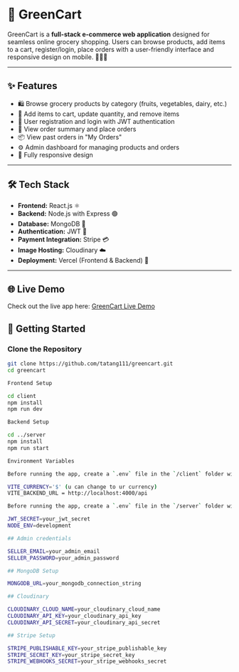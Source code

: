 # 🛒 GreenCart

GreenCart is a **full-stack e-commerce web application** designed for seamless online grocery shopping. Users can browse products, add items to a cart, register/login, place orders with a user-friendly interface and responsive design on mobile. 🍏🥦🧀

---

## ✨ Features

- 🛍️ Browse grocery products by category (fruits, vegetables, dairy, etc.)
- 🛒 Add items to cart, update quantity, and remove items
- 🔐 User registration and login with JWT authentication
- 📄 View order summary and place orders
- 📦 View past orders in "My Orders"
- ⚙️ Admin dashboard for managing products and orders 
- 📱 Fully responsive design

---

## 🛠️ Tech Stack

- **Frontend:** React.js ⚛️
- **Backend:** Node.js with Express 🟢
- **Database:** MongoDB 🍃
- **Authentication:** JWT 🔑
- **Payment Integration:** Stripe 💳
- **Image Hosting:** Cloudinary ☁️
- **Deployment:** Vercel (Frontend & Backend) 🚀

---

## 🌐 Live Demo

Check out the live app here: [GreenCart Live Demo](https://greencart-livid-two.vercel.app/)

## 🚀 Getting Started

### Clone the Repository

```bash
git clone https://github.com/tatang111/greencart.git
cd greencart

Frontend Setup

cd client
npm install
npm run dev

Backend Setup

cd ../server
npm install
npm run start

Environment Variables

Before running the app, create a `.env` file in the `/client` folder with the following:

VITE_CURRENCY='$' (u can change to ur currency)
VITE_BACKEND_URL = http://localhost:4000/api

Before running the app, create a `.env` file in the `/server` folder with the following:

JWT_SECRET=your_jwt_secret
NODE_ENV=development

## Admin credentials

SELLER_EMAIL=your_admin_email
SELLER_PASSWORD=your_admin_password

## MongoDB Setup

MONGODB_URL=your_mongodb_connection_string

## Cloudinary

CLOUDINARY_CLOUD_NAME=your_cloudinary_cloud_name
CLOUDINARY_API_KEY=your_cloudinary_api_key
CLOUDINARY_API_SECRET=your_cloudinary_api_secret

## Stripe Setup

STRIPE_PUBLISHABLE_KEY=your_stripe_publishable_key
STRIPE_SECRET_KEY=your_stripe_secret_key
STRIPE_WEBHOOKS_SECRET=your_stripe_webhooks_secret
